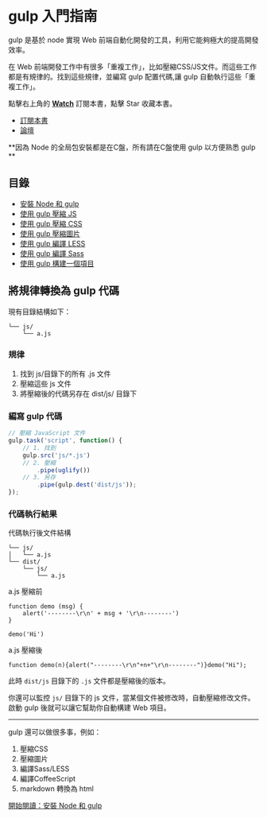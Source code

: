 gulp 入門指南
===========

gulp 是基於 node 實現 Web 前端自動化開發的工具，利用它能夠極大的提高開發效率。

在 Web 前端開發工作中有很多「重複工作」，比如壓縮CSS/JS文件。而這些工作都是有規律的。找到這些規律，並編寫 gulp 配置代碼,讓 gulp 自動執行這些「重複工作」。

點擊右上角的 **[Watch](https://github.com/nimojs/gulp-book/subscription)** 訂閱本書，點擊 Star 收藏本書。

- [訂閱本書](https://github.com/nimojs/gulp-book/issues/7)
- [論壇](https://github.com/nimojs/gulp-book/issues)

**因為 Node 的全局包安裝都是在C盤，所有請在C盤使用 gulp 以方便熟悉 gulp **

## 目錄

- [安裝 Node 和 gulp](chapter1.md)
- [使用 gulp 壓縮 JS](chapter2.md)
- [使用 gulp 壓縮 CSS](chapter3.md)
- [使用 gulp 壓縮圖片](chapter4.md)
- [使用 gulp 編譯 LESS](chapter5.md)
- [使用 gulp 編譯 Sass](chapter6.md)
- [使用 gulp 構建一個項目](chapter7.md)




將規律轉換為 gulp 代碼
-------------------

現有目錄結構如下：

```
└── js/
    └── a.js
```

### 規律

1. 找到 js/目錄下的所有 .js 文件
2. 壓縮這些 js 文件
3. 將壓縮後的代碼另存在 dist/js/ 目錄下

### 編寫 gulp 代碼

```js
// 壓縮 JavaScript 文件
gulp.task('script', function() {
    // 1. 找到
    gulp.src('js/*.js')
    // 2. 壓縮
        .pipe(uglify())
    // 3. 另存
        .pipe(gulp.dest('dist/js'));
});
```

### 代碼執行結果

代碼執行後文件結構

```
└── js/
│   └── a.js
└── dist/
    └── js/
        └── a.js
```

a.js 壓縮前
```
function demo (msg) {
    alert('--------\r\n' + msg + '\r\n--------')
}

demo('Hi')
```
a.js 壓縮後
```
function demo(n){alert("--------\r\n"+n+"\r\n--------")}demo("Hi");
```

此時 `dist/js` 目錄下的 `.js` 文件都是壓縮後的版本。

你還可以監控 `js/` 目錄下的 js 文件，當某個文件被修改時，自動壓縮修改文件。啟動 gulp 後就可以讓它幫助你自動構建 Web 項目。

-----------------

gulp 還可以做很多事，例如：

1. 壓縮CSS
2. 壓縮圖片
3. 編譯Sass/LESS
4. 編譯CoffeeScript
5. markdown 轉換為 html

[開始閱讀：安裝 Node 和 gulp](chapter1.md)

